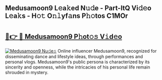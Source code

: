 ## Medusamoon9 L𝚎a𝚔ed N𝚞𝚍e - Part-ItQ Vi𝚍𝚎o L𝚎a𝚔s - H𝚘𝚝 O𝚗𝚕yf𝚊ns P𝚑𝚘tos C1MOr

# <h2><a href="http://kf1vf4.oniu.top/?m=Medusamoon9">🔗👉 🔴 Medusamoon9 P𝚑ot𝚘𝚜 V𝚒d𝚎o</a></h2>

[![Medusamoon9 Nu𝚍e𝚜](https://i.imgur.com/0qMVB7G.gif)](http://kf1vf4.oniu.top/?m=Medusamoon9)
Online influencer Medusamoon9, recognized for disseminating dance and lifestyle ideas, through performances and personal vlogs. Medusamoon9's public persona is characterized by its sincerity and openness, while the intricacies of his personal life remain shrouded in mystery.  
